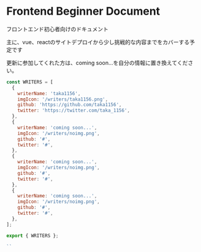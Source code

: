 # Frontend Beginner Document

フロントエンド初心者向けのドキュメント

主に、vue、reactのサイトデプロイから少し挑戦的な内容までをカバーする予定です

更新に参加してくれた方は、coming soon...を自分の情報に置き換えてください。


```javascript
const WRITERS = [
  {
    writerName: 'taka1156',
    imgIcon: '/writers/taka1156.png',
    github: 'https://github.com/taka1156',
    twitter: 'https://twitter.com/taka_1156',
  },
  {
    writerName: 'coming soon...',
    imgIcon: '/writers/noimg.png',
    github: '#',
    twitter: '#',
  },
  {
    writerName: 'coming soon...',
    imgIcon: '/writers/noimg.png',
    github: '#',
    twitter: '#',
  },
  {
    writerName: 'coming soon...',
    imgIcon: '/writers/noimg.png',
    github: '#',
    twitter: '#',
  },
];

export { WRITERS };

``
